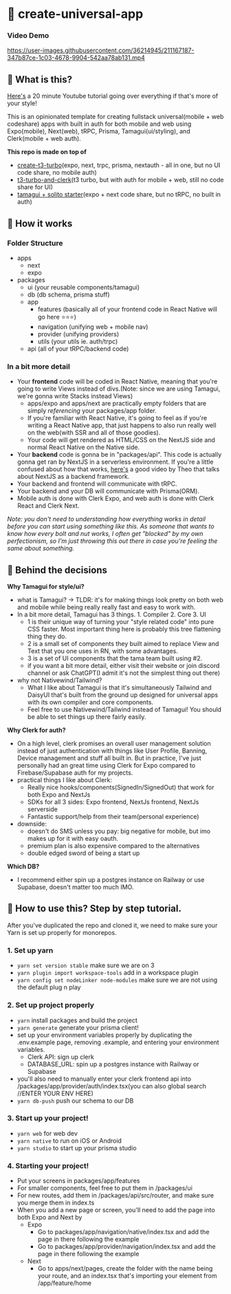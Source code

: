 # 🌌 create-universal-app

### Video Demo
https://user-images.githubusercontent.com/36214945/211167187-347b87ce-1c03-4678-9904-542aa78ab131.mp4


## 🌌 What is this?
[Here's](https://youtu.be/aTEv0-ZBbWk) a 20 minute Youtube tutorial going over everything if that's more of your style!

This is an opinionated template for creating fullstack universal(mobile + web codeshare) apps with built in auth for both mobile and web using Expo(mobile), Next(web), tRPC, Prisma, Tamagui(ui/styling), and Clerk(mobile + web auth).

**This repo is made on top of**

- [create-t3-turbo](https://github.com/t3-oss/create-t3-turbo)(expo, next, trpc, prisma, nextauth - all in one, but no UI code share, no mobile auth)
- [t3-turbo-and-clerk](https://github.com/clerkinc/t3-turbo-and-clerk)(t3 turbo, but with auth for mobile + web, still no code share for UI)
- [tamagui + solito starter](https://github.com/tamagui/tamagui/tree/master/starters/next-expo-solito)(expo + next code share, but no tRPC, no built in auth)

## 🌟 How it works
### Folder Structure
- apps
  - next
  - expo
- packages
  - ui (your reusable components/tamagui)
  - db (db schema, prisma stuff)
  - app
    - features (basically all of your frontend code in React Native will go here ⭐️⭐️⭐️) 
    - navigation (unifying web + mobile nav)
    - provider (unifying providers)
    - utils (your utils ie. auth/trpc)
  - api (all of your tRPC/backend code)

### In a bit more detail
- Your **frontend** code will be coded in React Native, meaning that you're going to write Views instead of divs.(Note: since we are using Tamagui, we're gonna write Stacks instead Views)
  - apps/expo and apps/next are practically empty folders that are simply _referencing_ your packages/app folder.
  - If you're familiar with React Native, it's going to feel as if you're writing a React Native app, that just happens to also run really well on the web(with SSR and all of those goodies).
  - Your code will get rendered as HTML/CSS on the NextJS side and normal React Native on the Native side.
- Your **backend** code is gonna be in "packages/api". This code is actually gonna get ran by NextJS in a serverless environment. If you're a little confused about how that works, [here's](https://www.youtube.com/watch?v=2cB5Fh46Vi4&t=1017s) a good video by Theo that talks about NextJS as a backend framework.
- Your backend and frontend will communicate with tRPC.
- Your backend and your DB will communicate with Prisma(ORM).
- Mobile auth is done with Clerk Expo, and web auth is done with Clerk React and Clerk Next.

_Note: you don't need to understanding how everything works in detail before you can start using something like this. As someone that wants to know how every bolt and nut works, I often get "blocked" by my own perfectionism, so I'm just throwing this out there in case you're feeling the same about something._

## 💭 Behind the decisions

**Why Tamagui for style/ui?**

- what is Tamagui? -> TLDR: it's for making things look pretty on both web and mobile while being really really fast and easy to work with.
- In a bit more detail, Tamagui has 3 things. 1. Compiler 2. Core 3. UI
  - 1 is their unique way of turning your "style related code" into pure CSS faster. Most important thing here is probably this tree flattening thing they do.
  - 2 is a small set of components they built aimed to replace View and Text that you one uses in RN, with some advantages.
  - 3 is a set of UI components that the tama team built using #2.
  - if you want a bit more detail, either visit their website or join discord channel or ask ChatGPT(I admit it's not the simplest thing out there)
- why not Nativewind/Tailwind?
  - What I like about Tamagui is that it's simultaneously Tailwind and DaisyUI that's built from the ground up designed for universal apps with its own compiler and core components.
  - Feel free to use Nativewind/Tailwind instead of Tamagui! You should be able to set things up there fairly easily.

**Why Clerk for auth?**
- On a high level, clerk promises an overall user management solution instead of just authentication with things like User Profile, Banning, Device management and stuff all built in. But in practice, I've just personally had an great time using Clerk for Expo compared to Firebase/Supabase auth for my projects.
- practical things I like about Clerk:
  - Really nice hooks/components(SignedIn/SignedOut) that work for both Expo and NextJs
  - SDKs for all 3 sides: Expo frontend, NextJs frontend, NextJs serverside
  - Fantastic support/help from their team(personal experience)
- downside:
  - doesn't do SMS unless you pay: big negative for mobile, but imo makes up for it with easy oauth.
  - premium plan is also expensive compared to the alternatives
  - double edged sword of being a start up


**Which DB?**
- I recommend either spin up a postgres instance on Railway or use Supabase, doesn't matter too much IMO.


## 🔨 How to use this? Step by step tutorial.
After you've duplicated the repo and cloned it, we need to make sure your Yarn is set up properly for monorepos.

### 1. Set up yarn
- `yarn set version stable` make sure we are on 3 
- `yarn plugin import workspace-tools` add in a workspace plugin 
- `yarn config set nodeLinker node-modules` make sure we are not using the default plug n play 

### 2. Set up project properly
- `yarn` install packages and build the project
- `yarn generate` generate your prisma client!
- set up your environment variables properly by duplicating the .env.example page, removing .example, and entering your environment variables.
  - Clerk API: sign up clerk
  - DATABASE_URL: spin up a postgres instance with Railway or Supabase
- you'll also need to manually enter your clerk frontend api into /packages/app/provider/auth/index.tsx(you can also global search //ENTER YOUR ENV HERE)
- `yarn db-push` push our schema to our DB


### 3. Start up your project!
- `yarn web` for web dev
- `yarn native` to run on iOS or Android
- `yarn studio` to start up your prisma studio

### 4. Starting your project!
- Put your screens in packages/app/features
- For smaller components, feel free to put them in /packages/ui
- For new routes, add them in /packages/api/src/router, and make sure you merge them in index.ts
- When you add a new page or screen, you'll need to add the page into both Expo and Next by
  - Expo
    - Go to packages/app/navigation/native/index.tsx and add the page in there following the example
    - Go to packages/app/provider/navigation/index.tsx and add the page in there following the example
  - Next
    - Go to apps/next/pages, create the folder with the name being your route, and an index.tsx that's importing your element from /app/feature/home
